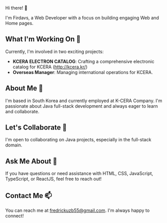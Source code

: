 Hi there! 👋

I'm Firdavs, a Web Developer with a focus on building engaging Web and Home pages.

## What I'm Working On 🔭

Currently, I'm involved in two exciting projects:
- **KCERA ELECTRON CATALOG**: Crafting a comprehensive electronic catalog for KCERA  (http://kcera.kr/)
- **Overseas Manager**: Managing international operations for KCERA.

## About Me 🌱

I'm based in South Korea and currently employed at K-CERA Company. I'm passionate about Java full-stack development and always eager to learn and collaborate.

## Let's Collaborate 👯

I'm open to collaborating on Java projects, especially in the full-stack domain.

## Ask Me About 💬

If you have questions or need assistance with HTML, CSS, JavaScript, TypeScript, or ReactJS, feel free to reach out!

## Contact Me 📫

You can reach me at fredrickuzb55@gmail.com. I'm always happy to connect!
